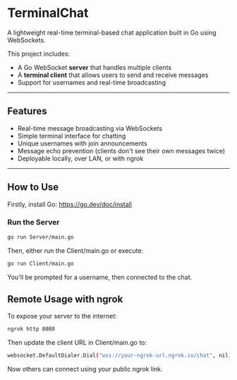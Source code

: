 # TerminalChat 

A lightweight real-time terminal-based chat application built in Go using WebSockets.

This project includes:
- A Go WebSocket **server** that handles multiple clients
- A **terminal client** that allows users to send and receive messages
- Support for usernames and real-time broadcasting

---

## Features

- Real-time message broadcasting via WebSockets
- Simple terminal interface for chatting
- Unique usernames with join announcements
- Message echo prevention (clients don't see their own messages twice)
- Deployable locally, over LAN, or with ngrok

---

## How to Use

Firstly, install Go:
https://go.dev/doc/install

### Run the Server

```bash
go run Server/main.go
```

Then, either run the Client/main.go or execute:
```bash
go run Client/main.go
```
You'll be prompted for a username, then connected to the chat.

## Remote Usage with ngrok
To expose your server to the internet:

```bash
ngrok http 8080
```

Then update the client URL in Client/main.go to:
```bash
websocket.DefaultDialer.Dial("wss://your-ngrok-url.ngrok.io/chat", nil)
```
Now others can connect using your public ngrok link.
